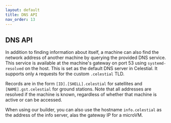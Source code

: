 ```yaml
---
layout: default
title: DNS API
nav_order: 13
---
```


## DNS API

In addition to finding information about itself, a machine can also find the network
address of another machine by querying the provided DNS service.
This service is available at the machine's gateway on port 53 using `systemd-resolved`
on the host.
This is set as the default DNS server in Celestial.
It supports only `A` requests for the custom `.celestial` TLD.

Records are in the form `[ID].[SHELL].celestial` for satellites and `[NAME].gst.celestial`
for ground stations.
Note that all addresses are resolved if the machine is known, regardless of whether
that machine is active or can be accessed.

When using our builder, you can also use the hostname `info.celestial` as the address
of the info server, alas the gateway IP for a microVM.
